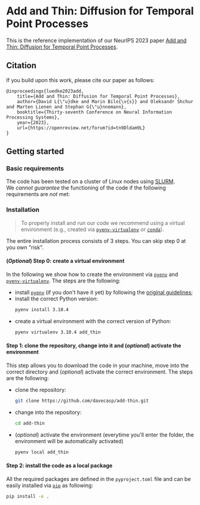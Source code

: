 # Add and Thin: Diffusion for Temporal Point Processes


<!-- A one line description of the project -->
This is the reference implementation of our NeurIPS 2023 paper [Add and Thin: Diffusion for Temporal Point Processes][paper].

</div>

## Citation
If you build upon this work, please cite our paper as follows:
```
@inproceedings{luedke2023add,
    title={Add and Thin: Diffusion for Temporal Point Processes},
    author={David L{\"u}dke and Marin Bilo{\v{s}} and Oleksandr Shchur and Marten Lienen and Stephan G{\"u}nnemann},
    booktitle={Thirty-seventh Conference on Neural Information Processing Systems},
    year={2023},
    url={https://openreview.net/forum?id=tn9Dldam9L}
}
```


## Getting started
<!-- This section summarizes the basic requirements and the installation process to properly run and reproduce the code -->

### Basic requirements
<!-- List of basic requirements needed to properly run the code -->
The code has been tested on a cluster of Linux nodes using [SLURM][slurm-site].<br>
We _cannot guarantee_ the functioning of the code if the following requirements are _not_ met:


### Installation
<!-- List the steps needed to properly install and run the code -->
> To properly install and run our code we recommend using a virtual environment (e.g., created via [`pyenv-virtualenv`][pyenv-virtualenv-site] or [`conda`][conda-site]).

The entire installation process consists of 3 steps. You can skip step 0 at you own "risk".

#### (_Optional_) Step 0: create a virtual environment
In the following we show how to create the environment via [`pyenv`][pyenv-site] and [`pyenv-virtualenv`][pyenv-virtualenv-site].
The steps are the following:
- install [`pyenv`][pyenv-site] (if you don't have it yet) by following the [original guidelines][pyenv-install-site];
- install the correct Python version:
    ```sh
    pyenv install 3.10.4
    ```
- create a virtual environment with the correct version of Python:
    ```sh
    pyenv virtualenv 3.10.4 add_thin
    ```

#### Step 1: clone the repository, change into it and (_optional_) activate the environment
This step allows you to download the code in your machine, move into the correct directory and (_optional_) activate the correct environment.
The steps are the following:
- clone the repository:
    ```sh
    git clone https://github.com/davecasp/add-thin.git
    ```
- change into the repository:
    ```sh
    cd add-thin
    ```
- (_optional_) activate the environment (everytime you'll enter the folder, the environment will be automatically activated)
    ```sh
    pyenv local add_thin
    ```

#### Step 2: install the code as a local package
All the required packages are defined in the `pyproject.toml` file and can be easily installed via [`pip`][pip-site] as following:
```sh
pip install -e .
```


<!-- Python & libraries websites -->
[python-site]: https://www.python.org
[pytorch-site]: https://pytorch.org
[pytorch-install-site]: https://pytorch.org/get-started/locally/
[pyg-site]: https://pytorch-geometric.readthedocs.io/en/latest/index.html#
[pyg-install-site]: https://pytorch-geometric.readthedocs.io/en/latest/notes/installation.html
[lit-site]: https://www.pytorchlightning.ai
[slurm-site]: https://slurm.schedmd.com/documentation.html
[pyenv-virtualenv-site]: https://github.com/pyenv/pyenv-virtualenv
[pyenv-site]: https://github.com/pyenv/pyenv
[pyenv-install-site]: https://github.com/pyenv/pyenv#installation
[conda-site]: https://docs.conda.io/en/latest/
[pip-site]: https://pip.pypa.io/en/stable/
<!-- Internal references -->
[installation-guide-ref]: ./docs/installation.md
<!-- Other variables -->
[paper]: https://www.cs.cit.tum.de/daml/add-thin

